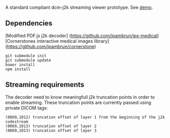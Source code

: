A standard compliant dcm-j2k streaming viewer prototype. See [demo](http://jpambrun.github.io).

## Dependencies
[Modified PDF.js j2k decoder] (https://github.com/jpambrun/jpx-medical)
[Cornerstones interactive medical images library] (https://github.com/jpambrun/cornerstone)

```
git submodule init
git submodule update
bower install
npm install
```

## Streaming requirements
The decoder need to know meaningfull j2k truncation points in order to enable streaming.
These truncation points are currently passed using private DICOM tags:
```
(0069,1012) truncation offset of layer 1 from the beginning of the j2k codestream
(0069,1013) truncation offset of layer 2
(0069,1013) truncation offset of layer 3
```
